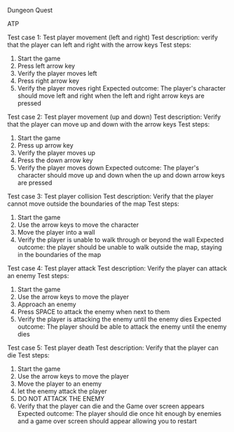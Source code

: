 Dungeon Quest

ATP

Test case 1: Test player movement (left and right)
Test description: verify that the player can left and right with the arrow keys
Test steps:
1. Start the game
2. Press left arrow key
3. Verify the player moves left
4. Press right arrow key
5. Verify the player moves right
Expected outcome: The player's character should move left and right when the left and right arrow keys are pressed

Test case 2: Test player movement (up and down)
Test description: Verify that the player can move up and down with the arrow keys
Test steps:
1. Start the game
2. Press up arrow key
3. Verify the player moves up
4. Press the down arrow key
5. Verify the player moves down
Expected outcome: The player's character should move up and down when the up and down arrow keys are pressed

Test case 3: Test player collision 
Test description: Verify that the player cannot move outside the boundaries of the map
Test steps:
1. Start the game
2. Use the arrow keys to move the character
3. Move the player into a wall
4. Verify the player is unable to walk through or beyond the wall
Expected outcome: the player should be unable to walk outside the map, staying in the boundaries of the map

Test case 4: Test player attack
Test description: Verify the player can attack an enemy
Test steps:
1. Start the game
2. Use the arrow keys to move the player
3. Approach an enemy
4. Press SPACE to attack the enemy when next to them
5. Verify the player is attacking the enemy until the enemy dies
Expected outcome: The player should be able to attack the enemy until the enemy dies

Test case 5: Test player death
Test description: Verify that the player can die
Test steps:
1. Start the game
2. Use the arrow keys to move the player
3. Move the player to an enemy
4. let the enemy attack the player
5. DO NOT ATTACK THE ENEMY
6. Verify that the player can die and the Game over screen appears
Expected outcome: The player should die once hit enough by enemies and a game over screen should appear allowing you to restart
  
